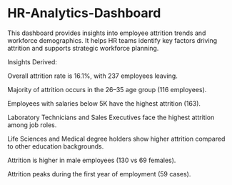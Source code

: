 # HR-Analytics-Dashboard
This dashboard provides insights into employee attrition trends and workforce demographics. It helps HR teams identify key factors driving attrition and supports strategic workforce planning.

Insights Derived:

Overall attrition rate is 16.1%, with 237 employees leaving.

Majority of attrition occurs in the 26–35 age group (116 employees).

Employees with salaries below 5K have the highest attrition (163).

Laboratory Technicians and Sales Executives face the highest attrition among job roles.

Life Sciences and Medical degree holders show higher attrition compared to other education backgrounds.

Attrition is higher in male employees (130 vs 69 females).

Attrition peaks during the first year of employment (59 cases).

